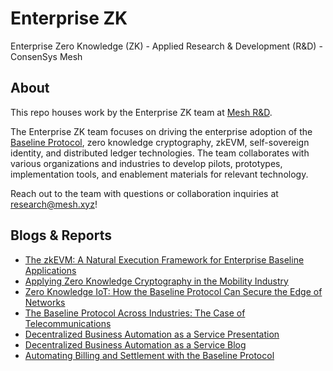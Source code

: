# Enterprise ZK 
Enterprise Zero Knowledge (ZK) - Applied Research & Development (R&D) - ConsenSys Mesh

## About

This repo houses work by the Enterprise ZK team at [Mesh R&D](https://www.mesh.xyz/applied-research-development).

The Enterprise ZK team focuses on driving the enterprise adoption of the [Baseline Protocol](https://www.baseline-protocol.org/), zero knowledge cryptography, zkEVM, self-sovereign identity, and distributed ledger technologies. The team collaborates with various organizations and industries to develop pilots, prototypes, implementation tools, and enablement materials for relevant technology.

Reach out to the team with questions or collaboration inquiries at research@mesh.xyz!

## Blogs & Reports
- [The zkEVM: A Natural Execution Framework for Enterprise Baseline Applications](https://www.mesh.xyz/insights/the-zkevm-a-natural-execution-framework-for-enterprise-baseline-applications)
- [Applying Zero Knowledge Cryptography in the Mobility Industry](https://www.mesh.xyz/insights/applying-zero-knowledge-cryptography-in-the-mobility-industry)
- [Zero Knowledge IoT: How the Baseline Protocol Can Secure the Edge of Networks](https://www.mesh.xyz/insights/zero-knowledge-iot)
- [The Baseline Protocol Across Industries: The Case of Telecommunications](https://www.mesh.xyz/insights/the-baseline-protocol-across-industries)
- [Decentralized Business Automation as a Service Presentation](https://www.youtube.com/watch?v=e24-RpY7f_k)
- [Decentralized Business Automation as a Service Blog](https://www.mesh.xyz/insights/decentralized-business-automation-as-a-service)
- [Automating Billing and Settlement with the Baseline Protocol](https://www.mesh.xyz/insights/automating-billing-settlement-with-the-baseline-protocol)
